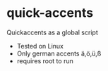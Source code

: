 # quick-accents
Quickaccents as a global script

* Tested on Linux
* Only german accents ä,ö,ü,ß
* requires root to run
